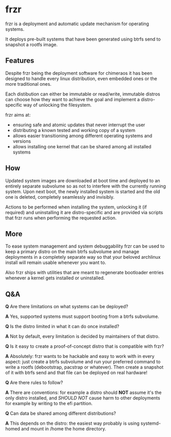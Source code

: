 # frzr

frzr is a deployment and automatic update mechanism for operating systems.

It deploys pre-built systems that have been generated using btrfs send to snapshot a rootfs image.

## Features
Despite frzr being the deployment software for chimeraos it has been designed to handle every linux distribution,
even embedded ones or the more traditional ones.

Each distibution can either be immutable or read/write, immutable distros can choose how they want to achieve the goal
and implement a distro-specific way of unlocking the filesystem.

frzr aims at:
- ensuring safe and atomic updates that never interrupt the user
- distributing a known tested and working copy of a system
- allows easier transitioning among different operating systems and versions
- allows installing one kernel that can be shared among all installed systems

## How
Updated system images are downloaded at boot time and deployed to an entirely separate subvolume so as not to interfere with the currently running system. Upon next boot, the newly installed system is started and the old one is deleted, completely seamlessly and invisibly.

Actions to be performed when installing the system, unlocking it (if required) and uninstalling it are distro-specific and are provided
via scripts that frzr runs when performing the requested action.

## More
To ease system management and system debuggability frzr can be used to keep a primary distro on the main btrfs subvolume and
manage deployments in a completely separate way so that your beloved archlinux install will remain usable whenever you want to.

Also frzr ships with utilities that are meant to regenerate bootloader entries whenever a kernel gets installed or uninstalled.

## Q&A

__Q__ Are there limitations on what systems can be deployed?

__A__ Yes, supported systems must support booting from a btrfs subvolume.


__Q__ Is the distro limited in what it can do once installed?

__A__ Not by default, every limitation is decided by maintainers of that distro.


__Q__ Is it easy to create a proof-of-concept distro that is compatible with frzr?

__A__ Absolutely: frzr wants to be hackable and easy to work with in every aspect: just create a btrfs subvolume and run your preferred command to write a rootfs (debootstrap, pacstrap or whatever). Then create a snapshot of it with btrfs send and that file can be deployed on real hardware!


__Q__ Are there rules to follow?

__A__ There are conventions: for example a distro should __NOT__ assume it's the only distro installed, and *SHOULD NOT* cause harm to other deployments for example by writing to the efi partition.


__Q__ Can data be shared among different distributions?

__A__ This depends on the distro: the easiest way probably is using systemd-homed and mount in /home the home directory.